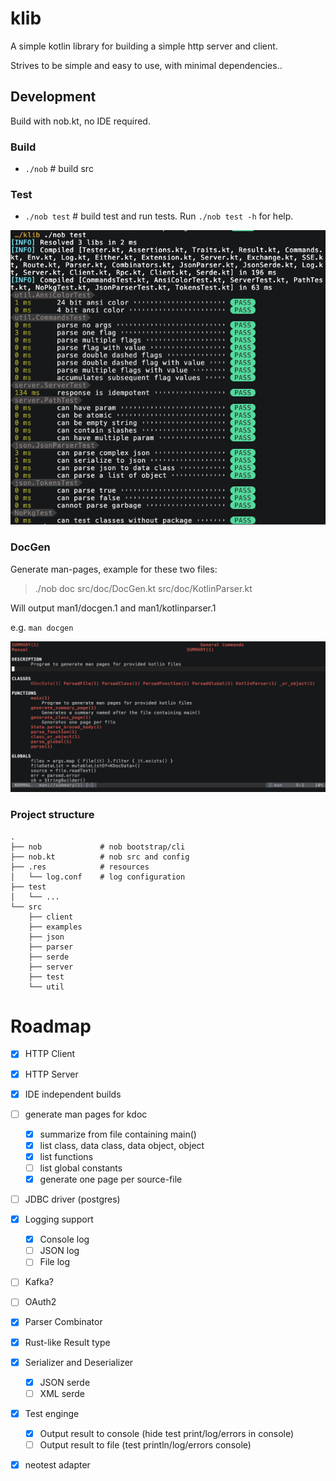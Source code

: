 # klib
A simple kotlin library for building a simple http server and client.

Strives to be simple and easy to use, with minimal dependencies..

## Development
Build with nob.kt, no IDE required.

### Build
  - `./nob`             # build src

### Test
  - `./nob test`        # build test and run tests. Run `./nob test -h` for help.

![img](showcase_test.png)

### DocGen
Generate man-pages, example for these two files: 
> ./nob doc src/doc/DocGen.kt src/doc/KotlinParser.kt

Will output man1/docgen.1 and man1/kotlinparser.1

e.g. `man docgen`

![img](showcase_doc.png)

### Project structure
```
.
├── nob             # nob bootstrap/cli
├── nob.kt          # nob src and config
├── .res            # resources
│   └── log.conf    # log configuration
├── test
│   └── ...
└── src
    ├── client
    ├── examples
    ├── json
    ├── parser
    ├── serde
    ├── server
    ├── test
    └── util
```

# Roadmap
- [x] HTTP Client
- [x] HTTP Server
- [x] IDE independent builds
- [ ] generate man pages for kdoc
    - [x] summarize from file containing main()
    - [x] list class, data class, data object, object
    - [x] list functions
    - [ ] list global constants
    - [x] generate one page per source-file
- [ ] JDBC driver (postgres)
- [x] Logging support
    - [x] Console log
    - [ ] JSON log
    - [ ] File log
- [ ] Kafka?
- [ ] OAuth2
- [x] Parser Combinator
- [x] Rust-like Result type
- [x] Serializer and Deserializer
    - [x] JSON serde
    - [ ] XML serde
- [x] Test enginge
    - [x] Output result to console (hide test print/log/errors in console)
    - [ ] Output result to file (test println/log/errors console)
- [x] neotest adapter

